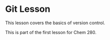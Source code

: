 # Git Lesson

This lesson covers the basics of version control.

This is part of the first lesson for Chem 280. 